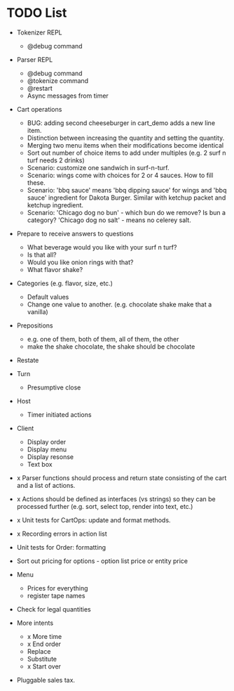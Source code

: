 # TODO List

* Tokenizer REPL
    * @debug command
* Parser REPL
    * @debug command
    * @tokenize command
    * @restart
    * Async messages from timer

* Cart operations
    * BUG: adding second cheeseburger in cart_demo adds a new line item.
    * Distinction between increasing the quantity and setting the quantity.
    * Merging two menu items when their modifications become identical
    * Sort out number of choice items to add under multiples (e.g. 2 surf n turf needs 2 drinks)
    * Scenario: customize one sandwich in surf-n-turf.
    * Scenario: wings come with choices for 2 or 4 sauces. How to fill these.
    * Scenario: 'bbq sauce' means 'bbq dipping sauce' for wings and 'bbq sauce' ingredient for Dakota Burger. Similar with ketchup packet and ketchup ingredient.
    * Scenario: 'Chicago dog no bun' - which bun do we remove? Is bun a category? 'Chicago dog no salt' - means no celerey salt.

* Prepare to receive answers to questions
    * What beverage would you like with your surf n turf?
    * Is that all?
    * Would you like onion rings with that?
    * What flavor shake?
* Categories (e.g. flavor, size, etc.)
    * Default values
    * Change one value to another. (e.g. chocolate shake make that a vanilla)
* Prepositions
    * e.g. one of them, both of them, all of them, the other
    * make the shake chocolate, the shake should be chocolate
* Restate

* Turn
    * Presumptive close

* Host
    * Timer initiated actions
* Client
    * Display order
    * Display menu
    * Display resonse
    * Text box

* x Parser functions should process and return state consisting of the cart and a list of actions.
* x Actions should be defined as interfaces (vs strings) so they can be processed further (e.g. sort, select top, render into text, etc.)
* x Unit tests for CartOps: update and format methods.
* x Recording errors in action list
* Unit tests for Order: formatting
* Sort out pricing for options - option list price or entity price
* Menu
    * Prices for everything
    * register tape names
* Check for legal quantities
* More intents
    * x More time
    * x End order
    * Replace
    * Substitute
    * x Start over
* Pluggable sales tax.
